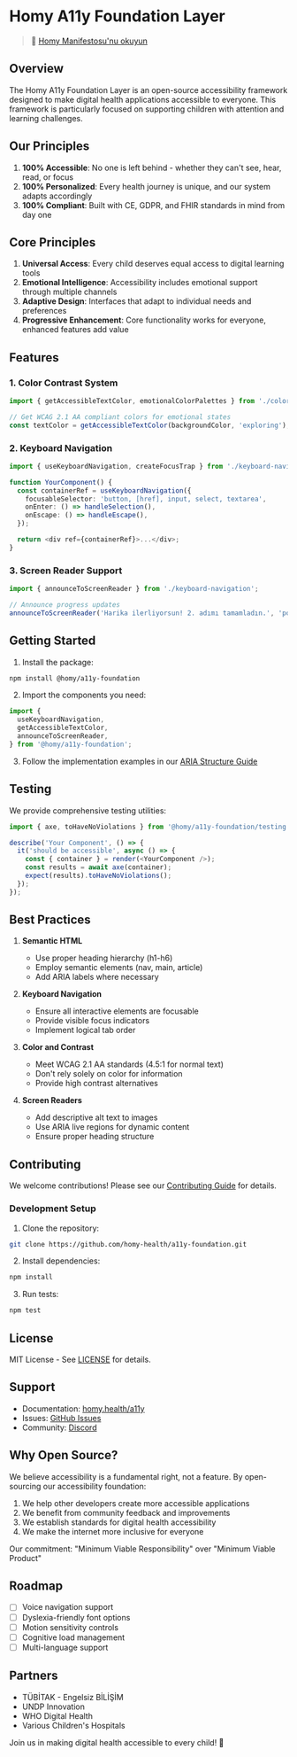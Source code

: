 # Homy A11y Foundation Layer

> 🧬 [Homy Manifestosu'nu okuyun](../MANIFESTO.md)

## Overview

The Homy A11y Foundation Layer is an open-source accessibility framework designed to make digital health applications accessible to everyone. This framework is particularly focused on supporting children with attention and learning challenges.

## Our Principles

1. **100% Accessible**: No one is left behind - whether they can't see, hear, read, or focus
2. **100% Personalized**: Every health journey is unique, and our system adapts accordingly
3. **100% Compliant**: Built with CE, GDPR, and FHIR standards in mind from day one

## Core Principles

1. **Universal Access**: Every child deserves equal access to digital learning tools
2. **Emotional Intelligence**: Accessibility includes emotional support through multiple channels
3. **Adaptive Design**: Interfaces that adapt to individual needs and preferences
4. **Progressive Enhancement**: Core functionality works for everyone, enhanced features add value

## Features

### 1. Color Contrast System

```typescript
import { getAccessibleTextColor, emotionalColorPalettes } from './color-contrast';

// Get WCAG 2.1 AA compliant colors for emotional states
const textColor = getAccessibleTextColor(backgroundColor, 'exploring');
```

### 2. Keyboard Navigation

```typescript
import { useKeyboardNavigation, createFocusTrap } from './keyboard-navigation';

function YourComponent() {
  const containerRef = useKeyboardNavigation({
    focusableSelector: 'button, [href], input, select, textarea',
    onEnter: () => handleSelection(),
    onEscape: () => handleEscape(),
  });

  return <div ref={containerRef}>...</div>;
}
```

### 3. Screen Reader Support

```typescript
import { announceToScreenReader } from './keyboard-navigation';

// Announce progress updates
announceToScreenReader('Harika ilerliyorsun! 2. adımı tamamladın.', 'polite');
```

## Getting Started

1. Install the package:

```bash
npm install @homy/a11y-foundation
```

2. Import the components you need:

```typescript
import {
  useKeyboardNavigation,
  getAccessibleTextColor,
  announceToScreenReader,
} from '@homy/a11y-foundation';
```

3. Follow the implementation examples in our [ARIA Structure Guide](./aria-structure.md)

## Testing

We provide comprehensive testing utilities:

```typescript
import { axe, toHaveNoViolations } from '@homy/a11y-foundation/testing';

describe('Your Component', () => {
  it('should be accessible', async () => {
    const { container } = render(<YourComponent />);
    const results = await axe(container);
    expect(results).toHaveNoViolations();
  });
});
```

## Best Practices

1. **Semantic HTML**

   - Use proper heading hierarchy (h1-h6)
   - Employ semantic elements (nav, main, article)
   - Add ARIA labels where necessary

2. **Keyboard Navigation**

   - Ensure all interactive elements are focusable
   - Provide visible focus indicators
   - Implement logical tab order

3. **Color and Contrast**

   - Meet WCAG 2.1 AA standards (4.5:1 for normal text)
   - Don't rely solely on color for information
   - Provide high contrast alternatives

4. **Screen Readers**
   - Add descriptive alt text to images
   - Use ARIA live regions for dynamic content
   - Ensure proper heading structure

## Contributing

We welcome contributions! Please see our [Contributing Guide](CONTRIBUTING.md) for details.

### Development Setup

1. Clone the repository:

```bash
git clone https://github.com/homy-health/a11y-foundation.git
```

2. Install dependencies:

```bash
npm install
```

3. Run tests:

```bash
npm test
```

## License

MIT License - See [LICENSE](LICENSE) for details.

## Support

- Documentation: [homy.health/a11y](https://homy.health/a11y)
- Issues: [GitHub Issues](https://github.com/homy-health/a11y-foundation/issues)
- Community: [Discord](https://discord.gg/homy-health)

## Why Open Source?

We believe accessibility is a fundamental right, not a feature. By open-sourcing our accessibility foundation:

1. We help other developers create more accessible applications
2. We benefit from community feedback and improvements
3. We establish standards for digital health accessibility
4. We make the internet more inclusive for everyone

Our commitment: "Minimum Viable Responsibility" over "Minimum Viable Product"

## Roadmap

- [ ] Voice navigation support
- [ ] Dyslexia-friendly font options
- [ ] Motion sensitivity controls
- [ ] Cognitive load management
- [ ] Multi-language support

## Partners

- TÜBİTAK - Engelsiz BİLİŞİM
- UNDP Innovation
- WHO Digital Health
- Various Children's Hospitals

Join us in making digital health accessible to every child! 🌟
